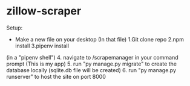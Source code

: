 # zillow-scraper

Setup:
- Make a new file on your desktop
(In that file)
1.Git clone repo
2.npm install
3.pipenv install

(in a "pipenv shell")
4. navigate to /scrapemanager in your command prompt (This is my app)
5. run "py manage.py migrate" to create the database locally (sqlite.db file will be created)
6. run "py manage.py runserver" to host the site on port 8000
